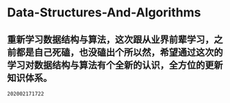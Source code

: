 # Data-Structures-And-Algorithms

## 重新学习数据结构与算法，这次跟从业界前辈学习，之前都是自己死磕，也没磕出个所以然，希望通过这次的学习对数据结构与算法有个全新的认识，全方位的更新知识体系。

`202002171722`

